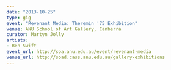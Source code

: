 ```yaml
---
date: "2013-10-25"
type: gig
event: "Revenant Media: Theremin '75 Exhibition"
venue: ANU School of Art Gallery, Canberra
curator: Martyn Jolly
artists:
- Ben Swift
event_url: http://soa.anu.edu.au/event/revenant-media
venue_url: http://soad.cass.anu.edu.au/gallery-exhibitions
---
```

